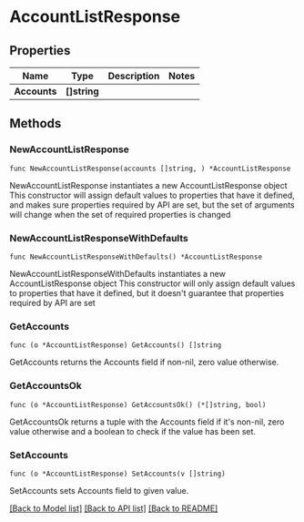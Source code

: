 # AccountListResponse

## Properties

Name | Type | Description | Notes
------------ | ------------- | ------------- | -------------
**Accounts** | **[]string** |  | 

## Methods

### NewAccountListResponse

`func NewAccountListResponse(accounts []string, ) *AccountListResponse`

NewAccountListResponse instantiates a new AccountListResponse object
This constructor will assign default values to properties that have it defined,
and makes sure properties required by API are set, but the set of arguments
will change when the set of required properties is changed

### NewAccountListResponseWithDefaults

`func NewAccountListResponseWithDefaults() *AccountListResponse`

NewAccountListResponseWithDefaults instantiates a new AccountListResponse object
This constructor will only assign default values to properties that have it defined,
but it doesn't guarantee that properties required by API are set

### GetAccounts

`func (o *AccountListResponse) GetAccounts() []string`

GetAccounts returns the Accounts field if non-nil, zero value otherwise.

### GetAccountsOk

`func (o *AccountListResponse) GetAccountsOk() (*[]string, bool)`

GetAccountsOk returns a tuple with the Accounts field if it's non-nil, zero value otherwise
and a boolean to check if the value has been set.

### SetAccounts

`func (o *AccountListResponse) SetAccounts(v []string)`

SetAccounts sets Accounts field to given value.



[[Back to Model list]](../README.md#documentation-for-models) [[Back to API list]](../README.md#documentation-for-api-endpoints) [[Back to README]](../README.md)


